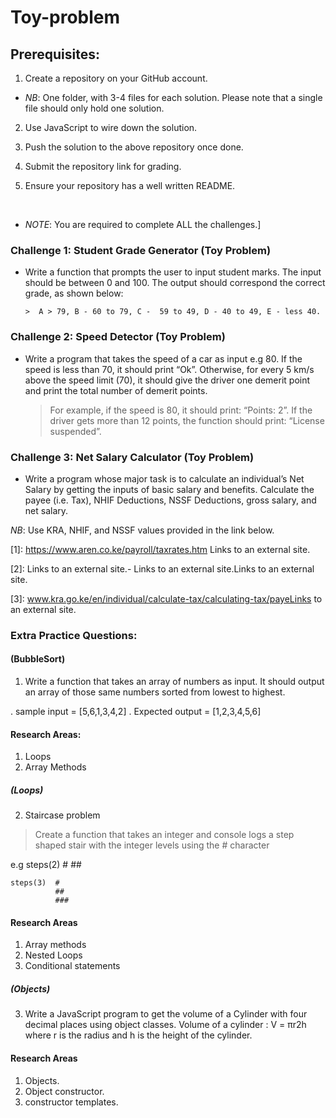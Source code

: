 # Toy-problem

## Prerequisites: 

1. Create a repository on your GitHub account. 

* *NB*: One folder, with 3-4 files for each solution. Please note that a single file should only hold one solution.

2. Use JavaScript to wire down the solution.

3. Push the solution to the above repository once done.

4. Submit the repository link for grading.

5. Ensure your repository has a well written README.
<br>

* *NOTE*: You are required to complete ALL the challenges.]

 

### Challenge 1: Student Grade Generator (Toy Problem)

* Write a function that prompts the user to input student marks. The input should be between 0 and 100. The output should correspond the correct grade, as shown below: 

      >  A > 79, B - 60 to 79, C -  59 to 49, D - 40 to 49, E - less 40.

 

### Challenge 2: Speed Detector (Toy Problem)

* Write a program that takes the speed of a car as input e.g 80. If the speed is less than 70, it should print “Ok”. Otherwise, for every 5 km/s above the speed limit (70), it should give the driver one demerit point and print the total number of demerit points.

   > For example, if the speed is 80, it should print: “Points: 2”. If the driver gets more than 12 points, the function should print: “License suspended”.

 

### Challenge 3: Net Salary Calculator (Toy Problem)

* Write a program whose major task is to calculate an individual’s Net Salary by getting the inputs of basic salary and benefits. Calculate the payee (i.e. Tax), NHIF Deductions, NSSF Deductions, gross salary, and net salary. 

*NB*: Use KRA, NHIF, and NSSF values provided in the link below.
<br>

[1]: https://www.aren.co.ke/payroll/taxrates.htm Links to an external site.
<br>

[2]: Links to an external site.-  Links to an external site.Links to an external site.
<br>

[3]:  www.kra.go.ke/en/individual/calculate-tax/calculating-tax/payeLinks to an external site.


### Extra Practice Questions:

#### (BubbleSort)
1. Write a function that takes an array of numbers as input. It should output an array of those same numbers sorted from lowest to highest.

. sample input = [5,6,1,3,4,2]
. Expected output = [1,2,3,4,5,6]

#### Research Areas: 
1. Loops 
2. Array Methods 


##### (Loops)
2. Staircase problem 
> Create a function that takes an integer and console logs a step shaped stair with the integer levels using the # character 

e.g steps(2)  #
              ##

    steps(3)  #
              ##
              ###

#### Research Areas 
1. Array methods 
2. Nested Loops
3. Conditional statements


##### (Objects)
3. Write a JavaScript program to get the volume of a Cylinder with four decimal places using object classes.
Volume of a cylinder : V = πr2h where r is the radius and h is the height of the cylinder.

#### Research Areas 
1. Objects. 
2. Object constructor.
3. constructor templates.